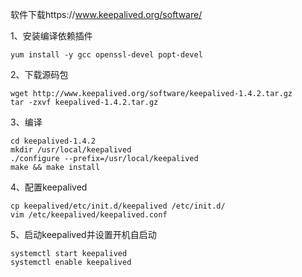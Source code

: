 软件下载https://www.keepalived.org/software/  


1、安装编译依赖插件
```
yum install -y gcc openssl-devel popt-devel
```  

2、下载源码包  
```
wget http://www.keepalived.org/software/keepalived-1.4.2.tar.gz
tar -zxvf keepalived-1.4.2.tar.gz
```  

3、编译  
```
cd keepalived-1.4.2
mkdir /usr/local/keepalived
./configure --prefix=/usr/local/keepalived  
make && make install
```  

4、配置keepalived  
```
cp keepalived/etc/init.d/keepalived /etc/init.d/
vim /etc/keepalived/keepalived.conf
```  

5、启动keepalived并设置开机自启动  
```
systemctl start keepalived
systemctl enable keepalived
```  
